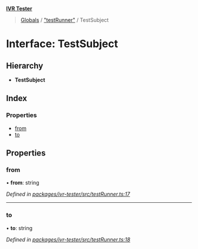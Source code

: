 **[IVR Tester](../README.md)**

> [Globals](../README.md) / ["testRunner"](../modules/_testrunner_.md) / TestSubject

# Interface: TestSubject

## Hierarchy

* **TestSubject**

## Index

### Properties

* [from](_testrunner_.testsubject.md#from)
* [to](_testrunner_.testsubject.md#to)

## Properties

### from

•  **from**: string

*Defined in [packages/ivr-tester/src/testRunner.ts:17](https://github.com/SketchingDev/ivr-tester/blob/d4b858b/packages/ivr-tester/src/testRunner.ts#L17)*

___

### to

•  **to**: string

*Defined in [packages/ivr-tester/src/testRunner.ts:18](https://github.com/SketchingDev/ivr-tester/blob/d4b858b/packages/ivr-tester/src/testRunner.ts#L18)*
